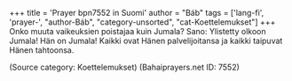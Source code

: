 +++
title = 'Prayer bpn7552 in Suomi'
author = "Báb"
tags = ['lang-fi', 'prayer-', "author-Báb", "category-unsorted", "cat-Koettelemukset"]
+++
Onko muuta vaikeuksien poistajaa kuin Jumala? Sano: Ylistetty olkoon Jumala! Hän on Jumala! Kaikki ovat Hänen palvelijoitansa ja kaikki taipuvat Hänen tahtoonsa.

(Source category: Koettelemukset)
(Bahaiprayers.net ID: 7552)
